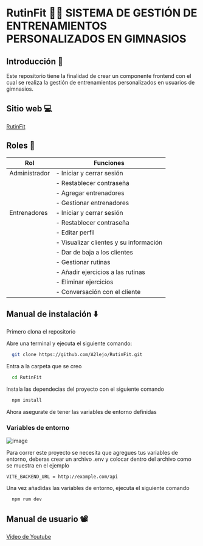 # RutinFit 🏋️‍♂️  SISTEMA DE GESTIÓN DE ENTRENAMIENTOS PERSONALIZADOS EN GIMNASIOS

## Introducción 📄

Este repositorio tiene la finalidad de crear un componente frontend con el cual se realiza la gestión de entrenamientos personalizados en usuarios de gimnasios.

## Sitio web 💻

[RutinFit](https://rutin-fit.vercel.app/app)

## Roles 👥

| Rol             | Funciones                                                                |
| ----------------- | ------------------------------------------------------------------ |
| Administrador |  - Iniciar y cerrar sesión |
|  | - Restablecer contraseña |
|  | - Agregar entrenadores |
|  | - Gestionar entrenadores |
| Entrenadores | - Iniciar y cerrar sesión |
|  | - Restablecer contraseña |
|  | - Editar perfil |
|  | - Visualizar clientes y su información |
|  | - Dar de baja a los clientes|
|  | - Gestionar rutinas |
|  | - Añadir ejercicios a las rutinas |
|  | - Eliminar ejercicios |
|  | - Conversación con el cliente  |



## Manual de instalación ⬇️

Primero clona el repositorio

Abre una terminal y ejecuta el siguiente comando:

```bash
  git clone https://github.com/A2lejo/RutinFit.git
```

Entra a la carpeta que se creo

```bash
  cd RutinFit
```

Instala las dependecias del proyecto con el siguiente comando

```bash
  npm install
```

Ahora asegurate de tener las variables de entorno definidas


### Variables de entorno

![image](https://github.com/user-attachments/assets/43525803-45e0-4df8-8fe9-ab27d19f4607)


Para correr este proyecto se necesita que agregues tus variables de entorno, deberas crear un archivo .env y colocar dentro del archivo como se muestra en el ejemplo

`VITE_BACKEND_URL = http://example.com/api`

Una vez añadidas las variables de entorno, ejecuta el siguiente comando
```bash
  npm rum dev
```
    
## Manual de usuario 📽️

[Video de Youtube](https://youtu.be/JDr-68eDH2Q)



